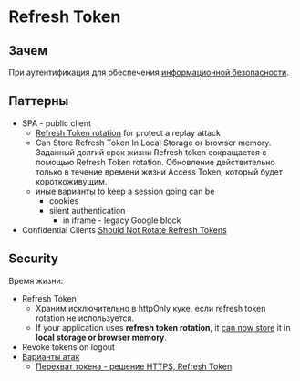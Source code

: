 # Refresh Token

## Зачем

При аутентификация для обеспечения [информационной безопасности](../../../arch/ability/security.md).

## Паттерны

- SPA - public client
	- [Refresh Token rotation](https://stateful.com/blog/oauth-refresh-token-best-practices) for protect a replay attack
  	- Can Store Refresh Token In Local Storage or browser memory. Заданный долгий срок жизни Refresh token сокращается с помощью Refresh Token rotation. Обновление действительно только в течение времени жизни Access Token, который будет короткоживущим.
	- иные варианты to keep a session going can be
		- cookies
		- silent authentication
			- in iframe - legacy Google block
- Confidential Clients [Should Not Rotate Refresh Tokens](https://docs.duendesoftware.com/identityserver/v6/tokens/refresh/#confidential-clients-should-not-rotate-refresh-tokens)

## Security

Время жизни:

- Refresh Token
	- Храним исключительно в httpOnly куке, если refresh token rotation не используется.
	- If your application uses __refresh token rotation__, it [can now store](https://stateful.com/blog/oauth-refresh-token-best-practices) it in __local storage or browser memory__.
- Revoke tokens on logout
- [Варианты атак](https://habr.com/ru/company/alexhost/blog/536364/)
  - [Перехват токена - решение HTTPS, Refresh Token](https://cyberpolygon.com/ru/materials/security-of-json-web-tokens-jwt/)

